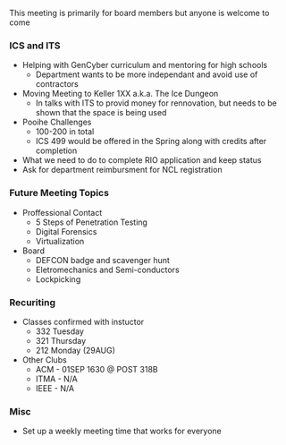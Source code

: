 This meeting is primarily for board members but anyone is welcome to come

### ICS and ITS
* Helping with GenCyber curriculum and mentoring for high schools
  * Department wants to be more independant and avoid use of contractors
* Moving Meeting to Keller 1XX a.k.a. The Ice Dungeon
  * In talks with ITS to provid money for rennovation, but needs to be shown that the space is being used
* Pooihe Challenges
  * 100-200 in total
  * ICS 499 would be offered in the Spring along with credits after completion
* What we need to do to complete RIO application and keep status
* Ask for department reimbursment for NCL registration

### Future Meeting Topics
* Proffessional Contact
  * 5 Steps of Penetration Testing
  * Digital Forensics
  * Virtualization
* Board
  * DEFCON badge and scavenger hunt
  * Eletromechanics and Semi-conductors
  * Lockpicking

### Recuriting
* Classes confirmed with instuctor
  * 332 Tuesday
  * 321 Thursday
  * 212 Monday (29AUG)
* Other Clubs
  * ACM - 01SEP 1630 @ POST 318B
  * ITMA - N/A
  * IEEE - N/A

### Misc
* Set up a weekly meeting time that works for everyone
